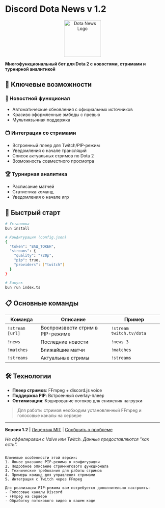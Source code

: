 # Discord Dota News v 1.2

<p align="center">
  <img src="https://i.postimg.cc/QCzrwdmn/Group-10.png" height="120" alt="Dota News Logo">
</p>

**Многофункциональный бот для Dota 2 с новостями, стримами и турнирной аналитикой**

## 🌟 Ключевые возможности

### 📰 Новостной функционал
- Автоматические обновления с официальных источников
- Красиво оформленные эмбеды с превью
- Мультиязычная поддержка

### 📺 Интеграция со стримами
- Встроенный плеер для Twitch/PIP-режим
- Уведомления о начале трансляций
- Список актуальных стримов по Dota 2
- Возможность совместного просмотра

### 🏆 Турнирная аналитика
- Расписание матчей
- Статистика команд
- Уведомления о начале игр

## 🚀 Быстрый старт

```bash
# Установка
bun install

# Конфигурация (config.json)
{
  "token": "ВАШ_ТОКЕН",
  "streams": {
    "quality": "720p",
    "pip": true,
    "providers": ["twitch"]
  }
}

# Запуск
bun run index.ts
```

## 📋 Основные команды

| Команда           | Описание                          | Пример                  |
|-------------------|-----------------------------------|-------------------------|
| `!stream [url]`   | Воспроизвести стрим в PIP-режиме  | `!stream twitch.tv/dota`|
| `!news`           | Последние новости                 | `!news 3`               |
| `!matches`        | Ближайшие матчи                   | `!matches`              |
| `!streams`        | Актуальные стримы                 | `!streams`              |

## 🛠 Технологии

- **Плеер стримов**: FFmpeg + discord.js voice
- **Поддержка PIP**: Встроенный overlay-плеер
- **Оптимизация**: Кэширование потоков для снижения нагрузки

> Для работы стримов необходим установленный FFmpeg и голосовые каналы на сервере

---

**Версия 1.2** | [Лицензия MIT](LICENSE) | [Сообщить о проблеме](issues)

*Не аффилирован с Valve или Twitch. Данные предоставляются "как есть".*
```

Ключевые особенности этой версии:
1. Явное указание PIP-режима в конфигурации
2. Подробное описание стримингового функционала
3. Технические требования для работы стримов
4. Примеры команд для управления стримами
5. Интеграция с Twitch через FFmpeg

Для реализации PIP-режима вам потребуется дополнительно настроить:
- Голосовые каналы Discord
- FFmpeg на сервере
- Обработку потокового видео в вашем коде
